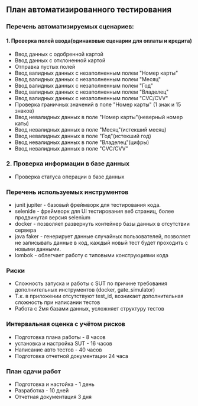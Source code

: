 ## План автоматизированного тестирования

### Перечень автоматизируемых сценариев:
#### 1. Проверка полей ввода(одинаковые сценарии для оплаты и кредита)
* Ввод данных с одобренной картой
* Ввод данных с отклоненной картой
* Отправка пустых полей
* Ввод валидных данных с незаполненным полем "Номер карты"
* Ввод валидных данных с незаполненным полем "Месяц"
* Ввод валидных данных с незаполненным полем "Год"
* Ввод валидных данных с незаполненным полем "Владелец"
* Ввод валидных данных с незаполненным полем "CVC/CVV"
* Проверка граничных значений в поле "Номер карты" (1 знак и 15 знаков)
* Ввод невалидных данных в поле "Номер карты"(неверный номер каты)
* Ввод невалидных данных в поле "Месяц"(истекший месяц)
* Ввод невалидных данных в поле "Год"(истекший год)
* Ввод невалидных данных в поле "Владелец"(цифры)
* Ввод невалидных данных в поле "CVC/CVV"
### 2. Проверка информации в базе данных
* Проверка статуса операции в базе данных

### Перечень используемых инструментов
* junit jupiter - базовый фреймворк для тестирования кода.
* selenide - фреймворк для UI тестирования веб страниц,
  более продвинутая версия selenium
* docker - позволяет развернуть контейнер базы данных в отсутствии сервера
* java faker - генерирует данные случайных пользователей,
  позволяет не записывать данные в код, каждый новый тест будет проходить с новыми данными.
* lombok - облегчает работу с типовыми конструкциями кода

### Риски
* Сложность запуска и работы с SUT по причине требования дополнительных инструментов (docker, gate_simulator)
* Т.к. в приложении отсутствуют test_id, возникает дополнительная сложность при написании тестов
* Работа с 2мя базами данных, усложняет структуру тестов

### Интервальная оценка с учётом рисков
* Подготовка плана работы - 8 часов
* установка и настройка SUT - 16 часов
* Написание авто тестов - 40 часов
* Подготовка отчетной документации 24 часа

### План сдачи работ
* Подготовка и настойка - 1 день
* Разработка - 10 дней
* Отчетная документация 3 дня